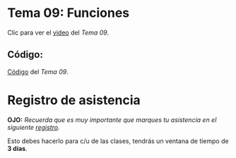  # __Tema 09: Funciones__


Clic para ver el [video]() del _Tema 09_.


## Código:
[Código]() del _Tema 09_.


# Registro de asistencia
__OJO:__ _Recuerda que es muy importante que marques tu asistencia en el siguiente [registro](https://docs.google.com/forms/d/e/1FAIpQLSfGFPGshQiisW9GTlcJtEC3SAEecpFUZ0AEpGtogXG0zE4rag/viewform?usp=sf_link)_.

Esto debes hacerlo para c/u de las clases, tendrás un ventana de tiempo de __3 días__.
